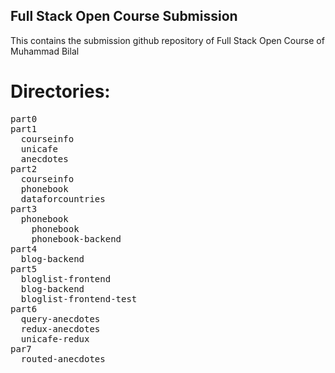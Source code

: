 ## Full Stack Open Course Submission
This contains the submission github repository of Full Stack Open Course of Muhammad Bilal
# Directories:
<pre>
part0
part1
  courseinfo
  unicafe
  anecdotes
part2
  courseinfo
  phonebook
  dataforcountries
part3
  phonebook
    phonebook
    phonebook-backend
part4
  blog-backend
part5
  bloglist-frontend
  blog-backend
  bloglist-frontend-test
part6
  query-anecdotes
  redux-anecdotes
  unicafe-redux
par7
  routed-anecdotes
</pre>
